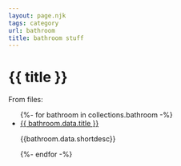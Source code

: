 ```yaml
---
layout: page.njk
tags: category
url: bathroom
title: bathroom stuff
---
```



# {{ title }}
<p>From files:</p>
<ul>
{%- for bathroom in collections.bathroom -%}
  <li><a href="{{ bathroom.data.url }}">{{ bathroom.data.title }}</a>
  	<p>{{bathroom.data.shortdesc}}</p></li>
{%- endfor -%}
</ul>
